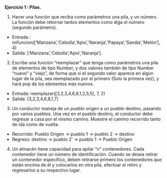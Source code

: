 **Ejercicio 1 : Pilas.**

1. Hacer una función que reciba como parámetros una pila, y un número. La función debe retornar tantos elementos como diga el número (segundo parámetro).

- Entrada : mifuncion([‘Manzana’,‘Cebolla’,‘Apio’,‘Naranja’,‘Papaya’,‘Sandía’,‘Melón’],4)
- Salida: [‘Manzana’,‘Cebolla’,‘Apio’,‘Naranja’].

2. Escribe una función “reemplazar” que tenga como parámetros una pila de elementos de tipo Number, y dos valores también de tipo Number “nuevo” y “viejo”, de forma que si el segundo valor aparece en algún lugar de la pila, sea reemplazado por el primero (Solo la primera vez), y hará pop de los elementos más nuevos.

- Entrada: reemplazar([3,2,3,4,6,8,1,2,5,5], 7, 2)
- Salida: [3,2,3,4,6,8,1,7]

3. Un conductor maneja de un pueblo origen a un pueblo destino, pasando por varios pueblos. Una vez en el pueblo destino, el conductor debe regresar a casa por el mismo camino. Muestre el camino recorrido tanto de ida como de vuelta.

- Recorrido: Pueblo Origen → pueblo 1 → pueblo 2 → destino
- Regreso: destino → pueblo 2’ → pueblo 1 → Pueblo Origen

4. Un almacén tiene capacidad para apilar “n” contenedores. Cada contenedor tiene un número de identificación. Cuando se desea retirar un contenedor específico, deben retirarse primero los contenedores que están encima de él y colocarlos en otra pila, efectuar el retiro y regresarlos a su respectivo lugar.
